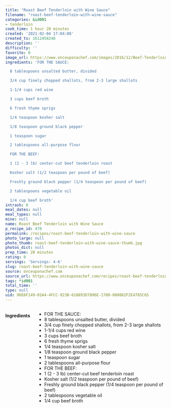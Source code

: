```yaml
---
title: "Roast Beef Tenderloin with Wine Sauce"
filename: "roast-beef-tenderloin-with-wine-sauce"
categories: &id001
- tenderloin
cook_time: 1 hour 20 minutes
created: '2021-02-04 17:04:08'
created_ts: 1612458248
description: ''
difficulty: ''
favorite: 0
image_url: https://www.onceuponachef.com/images/2016/12/Beef-Tenderloin-with-Red-Wine-Sauce-3-1120x880.jpg
ingredients: 'FOR THE SAUCE:

  8 tablespoons unsalted butter, divided

  3/4 cup finely chopped shallots, from 2-3 large shallots

  1-1/4 cups red wine

  3 cups beef broth

  6 fresh thyme sprigs

  1/4 teaspoon kosher salt

  1/8 teaspoon ground black pepper

  1 teaspoon sugar

  2 tablespoons all-purpose flour

  FOR THE BEEF:

  1 (2 - 3 lb) center-cut beef tenderloin roast

  Kosher salt (1/2 teaspoon per pound of beef)

  Freshly ground black pepper (1/4 teaspoon per pound of beef)

  2 tablespoons vegetable oil

  1/4 cup beef broth'
intrash: 0
meal_dates: null
meal_types: null
mine: null
name: Roast Beef Tenderloin with Wine Sauce
p_recipe_id: 470
permalink: /recipes/roast-beef-tenderloin-with-wine-sauce
photo_large: null
photo_thumb: roast-beef-tenderloin-with-wine-sauce-thumb.jpg
photos_dict: null
prep_time: 20 minutes
rating: 0
servings: 'Servings: 4-6'
slug: roast-beef-tenderloin-with-wine-sauce
source: onceuponachef.com
source_url: https://www.onceuponachef.com/recipes/roast-beef-tenderloin-wine-sauce.html
tags: *id001
total_time: ''
type: null
uid: 96E6F149-01A4-4FCC-923B-618893D7896E-1700-000082F2E4785C65
---
```

<div class="large-8 medium-7 columns" id="writeup">	</div><!-- #writeup -->
</div><!-- #row-one -->
<div class="row" id="row-two">	<div class="medium-4 small-5 columns" id="ingredients"><h4>Ingredients</h4><div class="box box-ingredients content"><ul>
<li>FOR THE SAUCE:</li>
<li>8 tablespoons unsalted butter, divided</li>
<li>3/4 cup finely chopped shallots, from 2-3 large shallots</li>
<li>1-1/4 cups red wine</li>
<li>3 cups beef broth</li>
<li>6 fresh thyme sprigs</li>
<li>1/4 teaspoon kosher salt</li>
<li>1/8 teaspoon ground black pepper</li>
<li>1 teaspoon sugar</li>
<li>2 tablespoons all-purpose flour</li>
<li>FOR THE BEEF:</li>
<li>1 (2 - 3 lb) center-cut beef tenderloin roast</li>
<li>Kosher salt (1/2 teaspoon per pound of beef)</li>
<li>Freshly ground black pepper (1/4 teaspoon per pound of beef)</li>
<li>2 tablespoons vegetable oil</li>
<li>1/4 cup beef broth</li>
</ul>
</div>	</div>	<div class="medium-6 small-7 columns" id="directions">	</div>